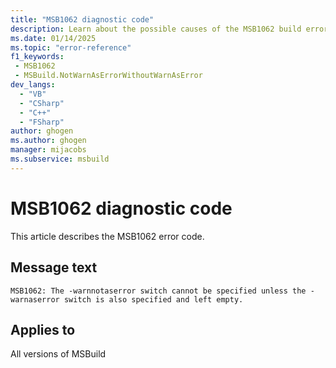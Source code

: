 ```yaml
---
title: "MSB1062 diagnostic code"
description: Learn about the possible causes of the MSB1062 build error, and get troubleshooting tips.
ms.date: 01/14/2025
ms.topic: "error-reference"
f1_keywords:
 - MSB1062
 - MSBuild.NotWarnAsErrorWithoutWarnAsError
dev_langs:
  - "VB"
  - "CSharp"
  - "C++"
  - "FSharp"
author: ghogen
ms.author: ghogen
manager: mijacobs
ms.subservice: msbuild
---
```


# MSB1062 diagnostic code

<!-- :::ErrorDefinitionDescription::: -->
<!-- :::editable-content name="introDescription"::: -->
This article describes the MSB1062 error code.
<!-- :::editable-content-end::: -->

## Message text

`MSB1062: The -warnnotaserror switch cannot be specified unless the -warnaserror switch is also specified and left empty.`

<!-- :::editable-content name="postOutputDescription"::: -->
<!--
{StrBegin="MSBUILD : error MSB1062: "}LOCALIZATION: The prefix "MSBUILD : error MSBxxxx:", "-warnnotaserror" and "-warnaserror" should not be localized.
-->
<!-- :::editable-content-end::: -->
<!-- :::ErrorDefinitionDescription-end::: -->

## Applies to

All versions of MSBuild
